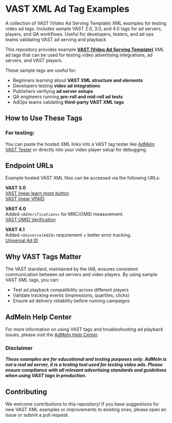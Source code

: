 # VAST XML Ad Tag Examples 
A collection of VAST (Video Ad Serving Template) XML examples for testing video ad tags. Includes sample VAST 2.0, 3.0, and 4.0 tags for ad servers, players, and QA workflows. Useful for developers, testers, and ad ops teams validating VAST ad serving and playback 

This repository provides example **[VAST (Video Ad Serving Template)](https://iabtechlab.com/standards/vast/)** XML ad tags that can be used for testing video advertising integrations, ad servers, and VAST players.  

These sample tags are useful for:  
- Beginners learning about **VAST XML structure and elements**
- Developers testing **video ad integrations**  
- Publishers verifying **ad server setups**  
- QA engineers running **pre-roll and mid-roll ad tests**  
- AdOps teams validating **third-party VAST XML tags** 


## How to Use These Tags

### For testing:
You can paste the hosted XML links into a VAST tag tester like [AdMeIn VAST Tester](https://admein.com/vast-tester) or directly into your video player setup for debugging.

## Endpoint URLs
Example hosted VAST XML files can be accessed via the following URLs:

**VAST 3.0**   
 [VAST linear learn more button](https://admein-advertising.github.io/vast-tag-xml-examples/vast-3.0/linear-learn-more-button.xml)  
 [VAST linear VPAID](https://admein-advertising.github.io/vast-tag-xml-examples/vast-3.0/linear-vpaid.xml)   


**VAST 4.0**   
 Added `<AdVerifications>` for MRC/OMID measurement.   
 [VAST OMID Verification](https://admein-advertising.github.io/vast-tag-xml-examples/vast-4.0/OMID-ad-verifications.xml)  


**VAST 4.1**   
 Added `<UniversalAdId>` requirement + better error tracking.   
 [Universal Ad ID](https://admein-advertising.github.io/vast-tag-xml-examples/vast-4.0/universal-ad-Id.xml)  



## Why VAST Tags Matter

The VAST standard, maintained by the IAB, ensures consistent communication between ad servers and video players. By using sample VAST XML tags, you can:

- Test ad playback compatibility across different players
- Validate tracking events (impressions, quartiles, clicks)
- Ensure ad delivery reliability before running campaigns   

## AdMeIn Help Center

For more information on using VAST tags and troubleshooting ad playback issues, please visit the [AdMeIn Help Center](https://admein.com/help).

### Disclaimer
___These examples are for educational and testing purposes only. AdMeIn is not a real ad server, it is a testing tool used for testing video ads. Please ensure compliance with all relevant advertising standards and guidelines when using VAST tags in production.___

## Contributing

We welcome contributions to this repository! If you have suggestions for new VAST XML examples or improvements to existing ones, please open an issue or submit a pull request.
